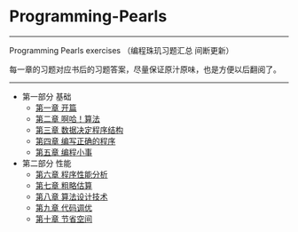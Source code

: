 # Programming-Pearls

---

Programming Pearls exercises （编程珠玑习题汇总 间断更新）

每一章的习题对应书后的习题答案，尽量保证原汁原味，也是方便以后翻阅了。

---

- 第一部分 基础
    - [第一章 开篇](Chapter-One.md)
    - [第二章 啊哈！算法](Chapter-Two.md)
    - [第三章 数据决定程序结构](Chapter-Three.md)
    - [第四章 编写正确的程序](Chapter-Four.md)
    - [第五章 编程小事](Chapter-Five.md)
- 第二部分 性能
    + [第六章 程序性能分析](Chapter-Six.md)
    + [第七章 粗略估算](Chapter-Seven.md)
    + [第八章 算法设计技术](Chapter-Eight.md)
    + [第九章 代码调优](Chapter-Nine.md)
    + [第十章 节省空间](Chapter-Ten.md)
